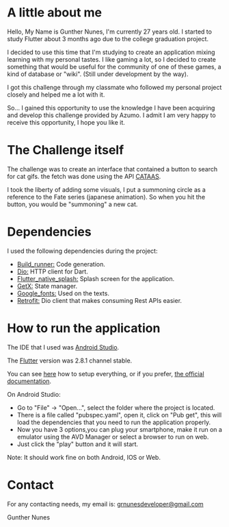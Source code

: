 # A little about me

Hello, My Name is Gunther Nunes, I'm currently 27 years old. I started to study Flutter about 
3 months ago due to the college graduation project.

I decided to use this time that I'm studying to create an application mixing learning with my 
personal tastes. I like gaming a lot, so I decided to create something that would be useful for 
the community of one of these games, a kind of database or "wiki". (Still under development by the way).

I got this challenge through my classmate who followed my personal project closely and helped me a 
lot with it.

So... I gained this opportunity to use the knowledge I have been acquiring and develop this 
challenge provided by Azumo. I admit I am very happy to receive this opportunity, I hope you like it.

# The Challenge itself

The challenge was to create an interface that contained a button to search for cat gifs.
the fetch was done using the API [CATAAS](https://cataas.com/#/).

I took the liberty of adding some visuals, I put a summoning circle as a reference to the Fate series (japanese animation). 
So when you hit the button, you would be "summoning" a new cat.

# Dependencies

I used the following dependencies during the project:


- [Build_runner:](https://pub.dev/packages/build_runner) Code generation.
- [Dio:](https://pub.dev/packages/dio) HTTP client for Dart.
- [Flutter_native_splash:](https://pub.dev/packages/flutter_native_splash) Splash screen for the application.  
- [GetX:](https://pub.dev/packages/get) State manager.
- [Google_fonts:](https://pub.dev/packages/google_fonts) Used on the texts.
- [Retrofit:](https://pub.dev/packages/retrofit) Dio client that makes consuming Rest APIs easier.

# How to run the application

The IDE that I used was [Android Studio](https://developer.android.com/studio).

The [Flutter](https://flutter.dev) version was 2.8.1 channel stable.

You can see [here](https://www.youtube.com/watch?v=hfz_AraTk_k) how to setup everything, or if you 
prefer, [the official documentation](https://docs.flutter.dev/get-started/install).

On Android Studio:
 - Go to "File" -> "Open...", select the folder where the project is located.
 - There is a file called "pubspec.yaml", open it, click on "Pub get", this will load the dependencies that you need to run the application properly.
 - Now you have 3 options,you can plug your smartphone, make it run on a emulator using the AVD Manager or select a browser to run on web.
 - Just click the "play" button and it will start.
 
 Note: It should work fine on both Android, IOS or Web.

# Contact

For any contacting needs, my email is: grnunesdeveloper@gmail.com

Gunther Nunes



